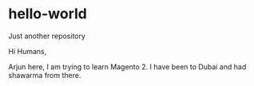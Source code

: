 # hello-world
Just another repository

Hi Humans,

Arjun here, I am trying to learn Magento 2.
I have been to Dubai and had shawarma from there.
